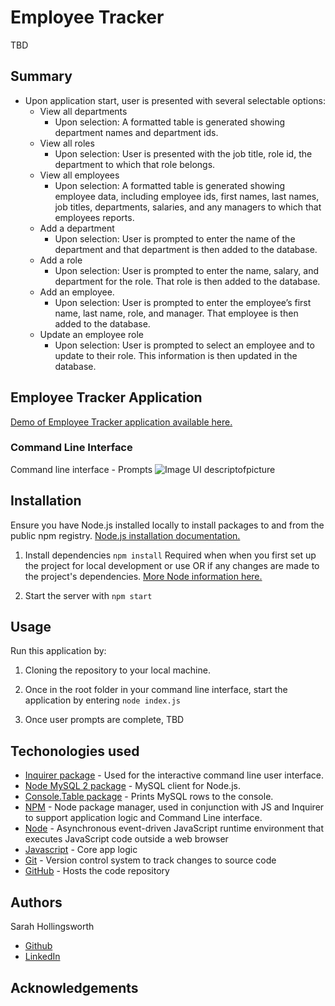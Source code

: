 # Employee Tracker
TBD

## Summary
* Upon application start, user is presented with several selectable options:
  * View all departments
    * Upon selection: A formatted table is generated showing department names and department ids.
  * View all roles
    * Upon selection: User is presented with the job title, role id, the department to which that role belongs.
  * View all employees
    * Upon selection: A formatted table is generated showing employee data, including employee ids, first names, last names, job titles, departments, salaries, and any managers to which that employees reports.
  * Add a department
    * Upon selection: User is prompted to enter the name of the department and that department is then added to the database.
  * Add a role
    * Upon selection: User is prompted to enter the name, salary, and department for the role. That role is then added to the database.
  * Add an employee.
    * Upon selection: User is prompted to enter the employee’s first name, last name, role, and manager. That employee is then added to the database.
  * Update an employee role
    * Upon selection: User is prompted to select an employee and to update to their role. This information is then updated in the database.

## Employee Tracker Application
[Demo of Employee Tracker application available here.](somelink)

### Command Line Interface
Command line interface - Prompts
![Image UI descriptofpicture](./whateverfile.filetype)

## Installation
Ensure you have Node.js installed locally to install packages to and from the public npm registry. [Node.js installation documentation.](https://docs.npmjs.com/downloading-and-installing-node-js-and-npm)

1. Install dependencies `npm install`
Required when when you first set up the project for local development or use OR if any changes are made to the project's dependencies. [More Node information here.](https://nodesource.com/blog/an-absolute-beginners-guide-to-using-npm/)

2. Start the server with `npm start`

## Usage
Run this application by:
1. Cloning the repository to your local machine.

2. Once in the root folder in your command line interface, start the application by entering `node index.js`

3. Once user prompts are complete, TBD

## Techonologies used
* [Inquirer package](https://www.npmjs.com/package/inquirer) - Used for the interactive command line user interface. 
* [Node MySQL 2 package](https://www.npmjs.com/package/mysql2) - MySQL client for Node.js.
* [Console.Table package](https://www.npmjs.com/package/console.table) -  Prints MySQL rows to the console.
* [NPM](https://www.npmjs.com/) - Node package manager, used in conjunction with JS and Inquirer to support application logic and Command Line interface.
* [Node](https://nodejs.org/en/) - Asynchronous event-driven JavaScript runtime environment that executes JavaScript code outside a web browser
* [Javascript](https://developer.mozilla.org/en-US/docs/Web/javascript) - Core app logic
* [Git](https://git-scm.com/doc) - Version control system to track changes to source code
* [GitHub](https://docs.github.com/en) - Hosts the code repository

## Authors
Sarah Hollingsworth
* [Github](https://github.com/sahhollingsworth)
* [LinkedIn](https://www.linkedin.com/in/sarahhollingsworth/)

## Acknowledgements